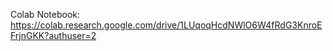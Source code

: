 
Colab Notebook: https://colab.research.google.com/drive/1LUqoqHcdNWlO6W4fRdG3KnroEFrjnGKK?authuser=2
